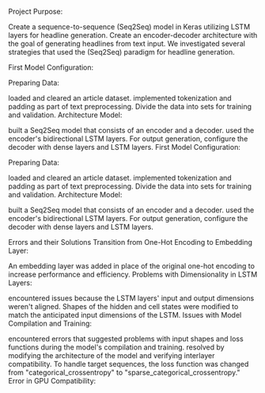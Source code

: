 Project Purpose:

Create a sequence-to-sequence (Seq2Seq) model in Keras utilizing LSTM layers for headline generation.
Create an encoder-decoder architecture with the goal of generating headlines from text input.
We investigated several strategies that used the (Seq2Seq) paradigm for headline generation.

First Model Configuration:

Preparing Data:

loaded and cleared an article dataset.
implemented tokenization and padding as part of text preprocessing.
Divide the data into sets for training and validation.
Architecture Model:

built a Seq2Seq model that consists of an encoder and a decoder.
used the encoder's bidirectional LSTM layers.
For output generation, configure the decoder with dense layers and LSTM layers.
First Model Configuration:

Preparing Data:

loaded and cleared an article dataset.
implemented tokenization and padding as part of text preprocessing.
Divide the data into sets for training and validation.
Architecture Model:

built a Seq2Seq model that consists of an encoder and a decoder.
used the encoder's bidirectional LSTM layers.
For output generation, configure the decoder with dense layers and LSTM layers.

Errors and their Solutions
Transition from One-Hot Encoding to Embedding Layer:

An embedding layer was added in place of the original one-hot encoding to increase performance and efficiency.
Problems with Dimensionality in LSTM Layers:

encountered issues because the LSTM layers' input and output dimensions weren't aligned.
Shapes of the hidden and cell states were modified to match the anticipated input dimensions of the LSTM.
Issues with Model Compilation and Training:

encountered errors that suggested problems with input shapes and loss functions during the model's compilation and training.
resolved by modifying the architecture of the model and verifying interlayer compatibility.
To handle target sequences, the loss function was changed from "categorical_crossentropy" to "sparse_categorical_crossentropy."
Error in GPU Compatibility: